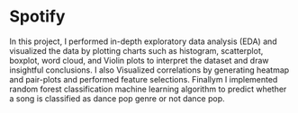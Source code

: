 # Spotify

In this project, I performed in-depth exploratory data analysis (EDA) and visualized the data by plotting charts such as histogram, scatterplot, boxplot, word cloud, and Violin plots to interpret the dataset and draw insightful conclusions. 
I also Visualized correlations by generating heatmap and pair-plots and performed feature selections. 
Finallym I implemented random forest classification machine learning algorithm to predict whether a song is classified as dance pop genre or not dance pop.
